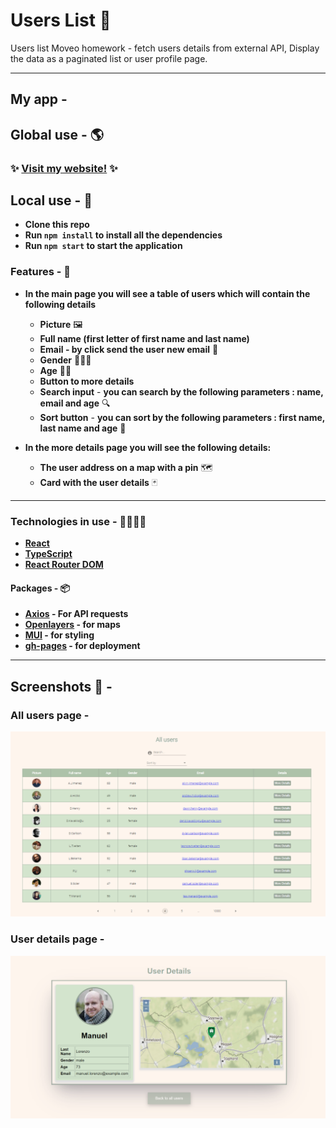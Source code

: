 # Users List 👥

Users list Moveo homework - fetch users details from external API,
Display the data as a paginated list or user profile page.

---

## My app -

## Global use - 🌎

### ✨ [Visit my website!](https://ofirsalem1.github.io/users-moveo/#/) ✨

## Local use - 📌

- **Clone this repo**
- **Run `npm install` to install all the dependencies**
- **Run `npm start` to start the application**

### Features - 💫

- **In the main page you will see a table of users which will contain the following details**

  - **Picture** 🖼️
  - **Full name (first letter of first name and last name)**
  - **Email - by click send the user new email** 📩
  - **Gender** 👩‍🦰🧑
  - **Age** 👴👶
  - **Button to more details**
  - **Search input** - **you can search by the following parameters : name, email and age** 🔍
  - **Sort button** - **you can sort by the following parameters : first name, last name and age** 🔬

- **In the more details page you will see the following details:**
  - **The user address on a map with a pin** 🗺️
  - **Card with the user details** 🃏

---

### Technologies in use - 👩‍💻👨‍💻

- **[React](https://reactjs.org/)**
- **[TypeScript](https://www.typescriptlang.org/)**
- **[React Router DOM](https://www.npmjs.com/package/react-router-dom)**

#### Packages - 📦

- **[Axios](https://www.npmjs.com/package/axios) - For API requests**
- **[Openlayers](https://openlayers.org/) - for maps**
- **[MUI](https://mui.com/getting-started/usage/) - for styling**
- **[gh-pages](https://www.npmjs.com/package/gh-pages) - for deployment**

---

## Screenshots 📸 -

### All users page -

![All users page](./readme-pic/users-table-page.png)

### User details page -

![User details page](./readme-pic/user-details-page.png)
